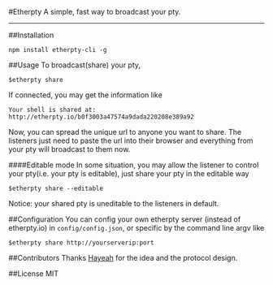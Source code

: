 #Etherpty
A simple, fast way to broadcast your pty. 

---
##Installation
~~~
npm install etherpty-cli -g
~~~
##Usage
To broadcast(share) your pty,
~~~
$etherpty share
~~~
If connected, you may get the information like
~~~
Your shell is shared at: http://etherpty.io/b0f3003a47574a9dada220208e389a92
~~~
Now, you can spread the unique url to anyone you want to share. The listeners just need to paste the url into their browser and everything from your pty will broadcast to them now.

####Editable mode
In some situation, you may allow the listener to control your pty(i.e. your pty is editable), just share your pty in the editable way
~~~
$etherpty share --editable
~~~
Notice: your shared pty is uneditable to the listeners in default.

##Configuration
You can config your own etherpty server (instead of etherpty.io) in `config/config.json`, or specific by the command line argv like
~~~
$etherpty share http://yourserverip:port
~~~

##Contributors
Thanks [Hayeah](http://github.com/hayeah) for the idea and the protocol design.

##License
MIT
